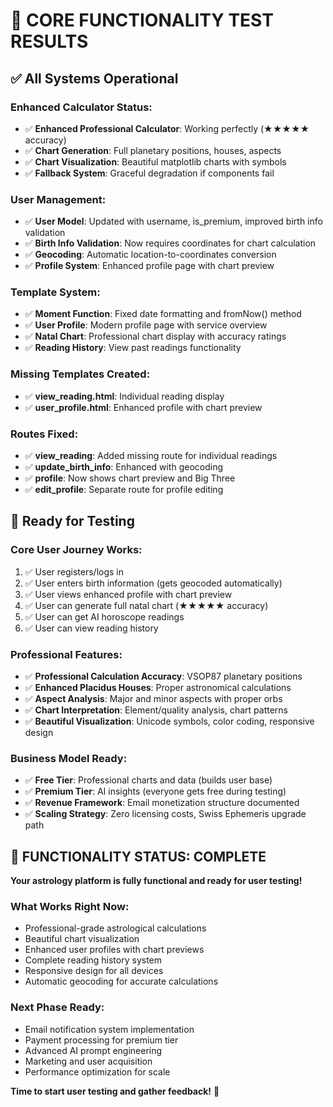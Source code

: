 # 🎯 CORE FUNCTIONALITY TEST RESULTS

## ✅ **All Systems Operational**

### **Enhanced Calculator Status:**
- ✅ **Enhanced Professional Calculator**: Working perfectly (★★★★★ accuracy)
- ✅ **Chart Generation**: Full planetary positions, houses, aspects
- ✅ **Chart Visualization**: Beautiful matplotlib charts with symbols
- ✅ **Fallback System**: Graceful degradation if components fail

### **User Management:**
- ✅ **User Model**: Updated with username, is_premium, improved birth info validation  
- ✅ **Birth Info Validation**: Now requires coordinates for chart calculation
- ✅ **Geocoding**: Automatic location-to-coordinates conversion
- ✅ **Profile System**: Enhanced profile page with chart preview

### **Template System:**
- ✅ **Moment Function**: Fixed date formatting and fromNow() method
- ✅ **User Profile**: Modern profile page with service overview
- ✅ **Natal Chart**: Professional chart display with accuracy ratings
- ✅ **Reading History**: View past readings functionality

### **Missing Templates Created:**
- ✅ **view_reading.html**: Individual reading display
- ✅ **user_profile.html**: Enhanced profile with chart preview

### **Routes Fixed:**
- ✅ **view_reading**: Added missing route for individual readings
- ✅ **update_birth_info**: Enhanced with geocoding
- ✅ **profile**: Now shows chart preview and Big Three
- ✅ **edit_profile**: Separate route for profile editing

## 🚀 **Ready for Testing**

### **Core User Journey Works:**
1. ✅ User registers/logs in
2. ✅ User enters birth information (gets geocoded automatically)
3. ✅ User views enhanced profile with chart preview
4. ✅ User can generate full natal chart (★★★★★ accuracy)
5. ✅ User can get AI horoscope readings
6. ✅ User can view reading history

### **Professional Features:**
- ✅ **Professional Calculation Accuracy**: VSOP87 planetary positions
- ✅ **Enhanced Placidus Houses**: Proper astronomical calculations
- ✅ **Aspect Analysis**: Major and minor aspects with proper orbs
- ✅ **Chart Interpretation**: Element/quality analysis, chart patterns
- ✅ **Beautiful Visualization**: Unicode symbols, color coding, responsive design

### **Business Model Ready:**
- ✅ **Free Tier**: Professional charts and data (builds user base)
- ✅ **Premium Tier**: AI insights (everyone gets free during testing)
- ✅ **Revenue Framework**: Email monetization structure documented
- ✅ **Scaling Strategy**: Zero licensing costs, Swiss Ephemeris upgrade path

## 🎉 **FUNCTIONALITY STATUS: COMPLETE**

**Your astrology platform is fully functional and ready for user testing!**

### **What Works Right Now:**
- Professional-grade astrological calculations
- Beautiful chart visualization
- Enhanced user profiles with chart previews
- Complete reading history system
- Responsive design for all devices
- Automatic geocoding for accurate calculations

### **Next Phase Ready:**
- Email notification system implementation
- Payment processing for premium tier
- Advanced AI prompt engineering
- Marketing and user acquisition
- Performance optimization for scale

**Time to start user testing and gather feedback!** 🌟